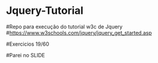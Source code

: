 # Jquery-Tutorial
#Repo para execução do tutorial w3c de Jquery
#https://www.w3schools.com/jquery/jquery_get_started.asp

#Exercicios 19/60

#Parei no SLIDE

